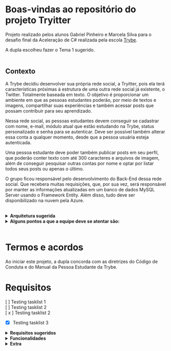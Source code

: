 # Boas-vindas ao repositório do projeto Tryitter

Projeto realizado pelos alunos Gabriel Pinheiro e Marcela Silva para o desafio final da Aceleração de C# realizada pela escola [Trybe](https://github.com/tryber).

A dupla escolheu fazer o Tema 1 sugerido.
<br>
<br>

## Contexto

A Trybe decidiu desenvolver sua própria rede social, a Tryitter, pois ela terá características próximas à estrutura de uma outra rede social já existente, o Twitter. Totalmente baseada em texto. O objetivo é proporcionar um ambiente em que as pessoas estudantes poderão, por meio de textos e imagens, compartilhar suas experiências e também acessar posts que possam contribuir para seu aprendizado.

Nessa rede social, as pessoas estudantes devem conseguir se cadastrar com nome, e-mail, módulo atual que estão estudando na Trybe, status personalizado e senha para se autenticar. Deve ser possível também alterar essa conta a qualquer momento, desde que a pessoa usuária esteja autenticada.

Uma pessoa estudante deve poder também publicar posts em seu perfil, que poderão conter texto com até 300 caracteres e arquivos de imagem, além de conseguir pesquisar outras contas por nome e optar por listar todos seus posts ou apenas o último.

O grupo ficou responsável pelo desenvolvimento do Back-End dessa rede social. Que recebera muitas requisições, que, por sua vez, será responsável por manter as informações atualizadas em um banco de dados MySQL Server usando o Framework Entity. Além disso, tudo deve ser disponibilizado na nuvem pela Azure.

<br>

<details>
<summary><strong>Arquitetura sugerida</strong></summary><br />
![](https://content-assets.betrybe.com/prod/Arquitetura%20do%20Tema%201.jpeg)
</details>
<details>
<summary><strong>Alguns pontos a que a equipe deve se atentar são:</strong></summary><br />
- Esse serviço recebe muitas requisições, então cuidado para não travar o servidor e deixar outras requisições esperando;
- Algumas rotas devem ser autenticadas por motivos de segurança;
- As principais funcionalidades do Back-End devem ter testes para garantir que sejam de boa manutenção.
</details>
<br>

# Termos e acordos

Ao iniciar este projeto, a dupla concorda com as diretrizes do Código de Conduta e do Manual da Pessoa Estudante da Trybe.

# Requisitos

[ ] Testing tasklist 1
</br>
[ ] Testing tasklist 2
</br>
[ x ] Testing tasklist 2
</br>

- [x] Testing tasklist 3

<details>
<summary><strong>Requisitos sugeridos</strong></summary><br />
1. [ x ] Utilizar C#, SQL Server e Azure;
2. [ ] Ter rotas autenticadas e rotas anônimas;
3. [ ] Utilizar os frameworks xUnit e FluentAssertions para criar testes.
</details>

<details>
<summary><strong>Funcionalidades</strong></summary><br />
1. [ ] Implementar um C.R.U.D. para as contas de pessoas estudantes;
2. [ ] Implementar um C.R.U.D. para um post de uma pessoa estudante;
3. [ ] Alterar um post depois de publicado.
</details>

<details>
<summary><strong>Extra</strong></summary><br />
4. Implementar três endpoints referentes à publicação de posts:
  - Inserir um post;
  - Listar todos os seus posts;
  - Listar o último post.
5. Implementar dois endpoints referentes à procura de posts em outras contas:
- Listar todos os posts de uma conta x;
- Listar o último post de uma conta x.
</details>
